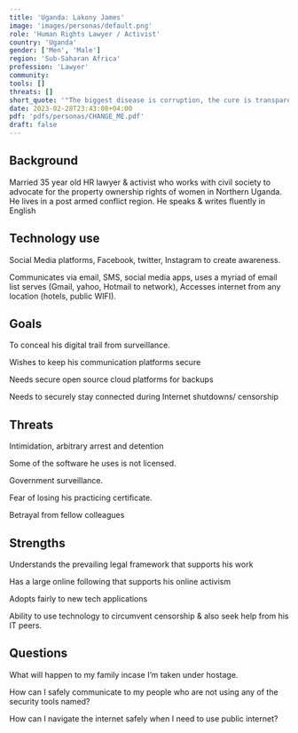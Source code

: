```yaml
---
title: 'Uganda: Lakony James'
image: 'images/personas/default.png'
role: 'Human Rights Lawyer / Activist'
country: 'Uganda'
gender: ['Men', 'Male']
region: 'Sub-Saharan Africa'
profession: 'Lawyer'
community:
tools: []
threats: []
short_quote: '"The biggest disease is corruption, the cure is transparency"'
date: 2023-02-28T23:43:08+04:00
pdf: 'pdfs/personas/CHANGE_ME.pdf'
draft: false
---
```


## Background

Married 35 year old HR lawyer & activist who works with civil society to
advocate for the property ownership rights of women in Northern Uganda. He
lives in a post armed conflict region. He speaks & writes fluently in English


## Technology use

Social Media platforms, Facebook, twitter, Instagram to create awareness.

Communicates via email, SMS, social media apps, uses a myriad of email list
serves (Gmail, yahoo, Hotmail to network), Accesses internet from any location
(hotels, public WIFI).


## Goals

To conceal his digital trail from surveillance.

Wishes to keep his communication platforms secure

Needs secure open source cloud platforms for backups

Needs to securely stay connected during Internet shutdowns/ censorship


## Threats

Intimidation, arbitrary arrest and detention

Some of the software he uses is not licensed.

Government surveillance.

Fear of losing his practicing certificate.

Betrayal from fellow colleagues


## Strengths

Understands the prevailing legal framework that supports his work

Has a large online following that supports his online activism

Adopts fairly to new tech applications

Ability to use technology to circumvent censorship & also seek help from his IT peers.


## Questions

What will happen to my family incase I’m taken under hostage.

How can I safely communicate to my people who are not using any of the security tools named?

How can I navigate the internet safely when I need to use public internet?
